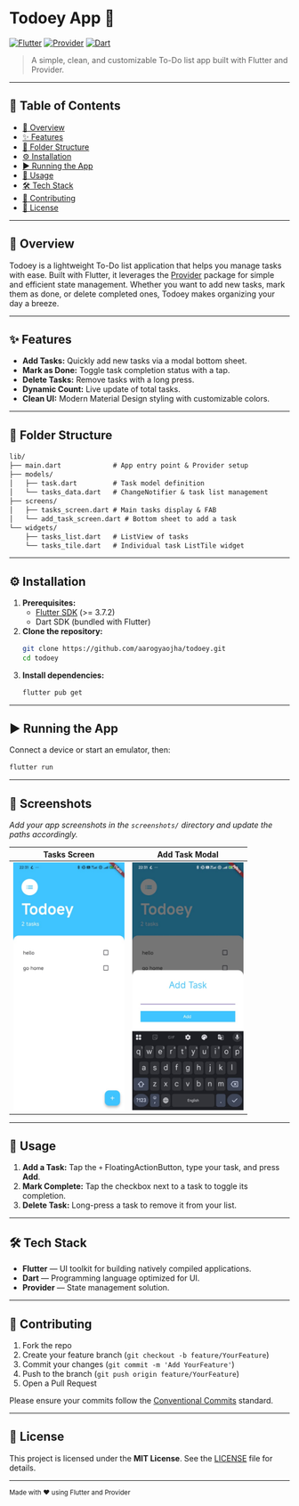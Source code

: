 # Todoey App 📝

[![Flutter](https://img.shields.io/badge/Flutter-02569B?logo=flutter&logoColor=white)](https://flutter.dev/) [![Provider](https://img.shields.io/badge/Provider-State%20Management-blue)](https://pub.dev/packages/provider) [![Dart](https://img.shields.io/badge/Dart-0175C2?logo=dart&logoColor=white)](https://dart.dev/)

> A simple, clean, and customizable To-Do list app built with Flutter and Provider.

---

## 🚀 Table of Contents

- [📖 Overview](#-overview)
- [✨ Features](#-features)
- [📂 Folder Structure](#-folder-structure)
- [⚙️ Installation](#️-installation)
- [▶️ Running the App](#️-running-the-app)
- [🔧 Usage](#-usage)
- [🛠 Tech Stack](#-tech-stack)
- [🤝 Contributing](#-contributing)
- [📄 License](#-license)

---

## 📖 Overview

Todoey is a lightweight To-Do list application that helps you manage tasks with ease. Built with Flutter, it leverages the [Provider](https://pub.dev/packages/provider) package for simple and efficient state management. Whether you want to add new tasks, mark them as done, or delete completed ones, Todoey makes organizing your day a breeze.

---

## ✨ Features

- **Add Tasks:** Quickly add new tasks via a modal bottom sheet.
- **Mark as Done:** Toggle task completion status with a tap.
- **Delete Tasks:** Remove tasks with a long press.
- **Dynamic Count:** Live update of total tasks.
- **Clean UI:** Modern Material Design styling with customizable colors.

---

## 📂 Folder Structure

```plaintext
lib/
├── main.dart             # App entry point & Provider setup
├── models/
│   ├── task.dart         # Task model definition
│   └── tasks_data.dart   # ChangeNotifier & task list management
├── screens/
│   ├── tasks_screen.dart # Main tasks display & FAB
│   └── add_task_screen.dart # Bottom sheet to add a task
└── widgets/
    ├── tasks_list.dart   # ListView of tasks
    └── tasks_tile.dart   # Individual task ListTile widget
```

---

## ⚙️ Installation

1. **Prerequisites:**
   - [Flutter SDK](https://flutter.dev/docs/get-started/install) (>= 3.7.2)
   - Dart SDK (bundled with Flutter)
2. **Clone the repository:**
   ```bash
   git clone https://github.com/aarogyaojha/todoey.git
   cd todoey
   ```
3. **Install dependencies:**
   ```bash
   flutter pub get
   ```

---

## ▶️ Running the App

Connect a device or start an emulator, then:

```bash
flutter run
```

---


## 📸 Screenshots

_Add your app screenshots in the `screenshots/` directory and update the paths accordingly._

| Tasks Screen | Add Task Modal |
|--------------|----------------|
| <img src="screenshots/tasks_screen.jpg" alt="Tasks Screen" width="200"/> | <img src="screenshots/add_task.jpg" alt="Add Task Modal" width="200"/> |


---
## 🔧 Usage

1. **Add a Task:** Tap the `+` FloatingActionButton, type your task, and press **Add**.
2. **Mark Complete:** Tap the checkbox next to a task to toggle its completion.
3. **Delete Task:** Long-press a task to remove it from your list.

---

## 🛠 Tech Stack

- **Flutter** — UI toolkit for building natively compiled applications.
- **Dart** — Programming language optimized for UI.
- **Provider** — State management solution.

---

## 🤝 Contributing

1. Fork the repo
2. Create your feature branch (`git checkout -b feature/YourFeature`)
3. Commit your changes (`git commit -m 'Add YourFeature'`)
4. Push to the branch (`git push origin feature/YourFeature`)
5. Open a Pull Request

Please ensure your commits follow the [Conventional Commits](https://www.conventionalcommits.org/) standard.

---

## 📄 License

This project is licensed under the **MIT License**. See the [LICENSE](LICENSE) file for details.

---

<sup>Made with ❤️ using Flutter and Provider</sup>



